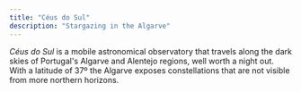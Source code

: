 ```yaml
---
title: "Céus do Sul"
description: "Stargazing in the Algarve"
---
```


_Céus do Sul_ is a mobile astronomical observatory that travels along the dark skies of Portugal's Algarve and Alentejo regions, well worth a night out.
With a latitude of 37º the Algarve exposes constellations that are not visible from more northern horizons.
